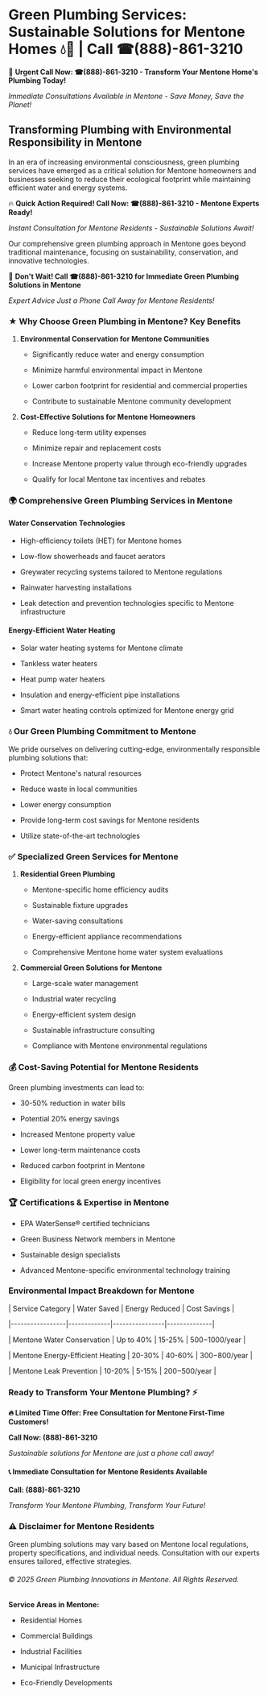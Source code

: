 # Green Plumbing Services: Sustainable Solutions for Mentone Homes 💧🌿 | Call ☎(888)-861-3210

🚨 **Urgent Call Now: ☎(888)-861-3210 - Transform Your Mentone Home's Plumbing Today!**
*Immediate Consultations Available in Mentone - Save Money, Save the Planet!*

## Transforming Plumbing with Environmental Responsibility in Mentone

In an era of increasing environmental consciousness, green plumbing services have emerged as a critical solution for Mentone homeowners and businesses seeking to reduce their ecological footprint while maintaining efficient water and energy systems. 

🔥 **Quick Action Required! Call Now: ☎(888)-861-3210 - Mentone Experts Ready!**
*Instant Consultation for Mentone Residents - Sustainable Solutions Await!*

Our comprehensive green plumbing approach in Mentone goes beyond traditional maintenance, focusing on sustainability, conservation, and innovative technologies.

🚨 **Don't Wait! Call ☎(888)-861-3210 for Immediate Green Plumbing Solutions in Mentone**
*Expert Advice Just a Phone Call Away for Mentone Residents!*

### ★ Why Choose Green Plumbing in Mentone? Key Benefits

1. **Environmental Conservation for Mentone Communities** 
   - Significantly reduce water and energy consumption
   - Minimize harmful environmental impact in Mentone
   - Lower carbon footprint for residential and commercial properties
   - Contribute to sustainable Mentone community development

2. **Cost-Effective Solutions for Mentone Homeowners** 
   - Reduce long-term utility expenses
   - Minimize repair and replacement costs
   - Increase Mentone property value through eco-friendly upgrades
   - Qualify for local Mentone tax incentives and rebates

### 🌍 Comprehensive Green Plumbing Services in Mentone

#### Water Conservation Technologies
- High-efficiency toilets (HET) for Mentone homes
- Low-flow showerheads and faucet aerators
- Greywater recycling systems tailored to Mentone regulations
- Rainwater harvesting installations
- Leak detection and prevention technologies specific to Mentone infrastructure

#### Energy-Efficient Water Heating
- Solar water heating systems for Mentone climate
- Tankless water heaters
- Heat pump water heaters
- Insulation and energy-efficient pipe installations
- Smart water heating controls optimized for Mentone energy grid

### 💧 Our Green Plumbing Commitment to Mentone

We pride ourselves on delivering cutting-edge, environmentally responsible plumbing solutions that:
- Protect Mentone's natural resources
- Reduce waste in local communities
- Lower energy consumption
- Provide long-term cost savings for Mentone residents
- Utilize state-of-the-art technologies

### ✅ Specialized Green Services for Mentone

1. **Residential Green Plumbing**
   - Mentone-specific home efficiency audits
   - Sustainable fixture upgrades
   - Water-saving consultations
   - Energy-efficient appliance recommendations
   - Comprehensive Mentone home water system evaluations

2. **Commercial Green Solutions for Mentone**
   - Large-scale water management
   - Industrial water recycling
   - Energy-efficient system design
   - Sustainable infrastructure consulting
   - Compliance with Mentone environmental regulations

### 💰 Cost-Saving Potential for Mentone Residents

Green plumbing investments can lead to:
- 30-50% reduction in water bills
- Potential 20% energy savings
- Increased Mentone property value
- Lower long-term maintenance costs
- Reduced carbon footprint in Mentone
- Eligibility for local green energy incentives

### 🏆 Certifications & Expertise in Mentone

- EPA WaterSense® certified technicians
- Green Business Network members in Mentone
- Sustainable design specialists
- Advanced Mentone-specific environmental technology training

### Environmental Impact Breakdown for Mentone

| Service Category | Water Saved | Energy Reduced | Cost Savings |
|-----------------|-------------|----------------|--------------|
| Mentone Water Conservation | Up to 40% | 15-25% | $500-$1000/year |
| Mentone Energy-Efficient Heating | 20-30% | 40-60% | $300-$800/year |
| Mentone Leak Prevention | 10-20% | 5-15% | $200-$500/year |

### Ready to Transform Your Mentone Plumbing? ⚡

**🔥 Limited Time Offer: Free Consultation for Mentone First-Time Customers!**

**Call Now: (888)-861-3210**
*Sustainable solutions for Mentone are just a phone call away!*

#### 📞 Immediate Consultation for Mentone Residents Available

**Call: (888)-861-3210**
*Transform Your Mentone Plumbing, Transform Your Future!*

### ⚠️ Disclaimer for Mentone Residents

Green plumbing solutions may vary based on Mentone local regulations, property specifications, and individual needs. Consultation with our experts ensures tailored, effective strategies.

###### © 2025 Green Plumbing Innovations in Mentone. All Rights Reserved.

**Service Areas in Mentone:** 
- Residential Homes
- Commercial Buildings
- Industrial Facilities
- Municipal Infrastructure
- Eco-Friendly Developments